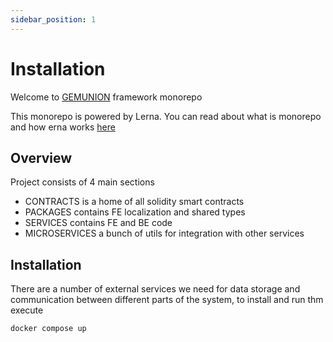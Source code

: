 ```yaml
---
sidebar_position: 1
---
```


# Installation

Welcome to [GEMUNION](https://www.gemunion.io/) framework monorepo

This monorepo is powered by Lerna. You can read about what is monorepo and how erna works [here](https://github.com/lerna/lerna) 

## Overview

Project consists of 4 main sections

- CONTRACTS is a home of all solidity smart contracts
- PACKAGES contains FE localization and shared types
- SERVICES contains FE and BE code
- MICROSERVICES a bunch of utils for integration with other services


## Installation

There are a number of external services we need for data storage and communication between different parts of the system, to install and run thm execute

```shell
docker compose up
```


